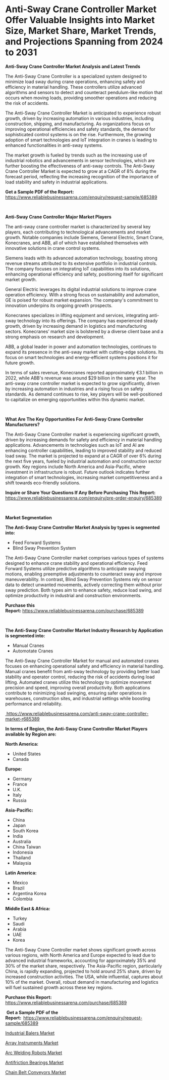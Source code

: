 <p><h1>Anti-Sway Crane Controller Market Offer Valuable Insights into Market Size, Market Share, Market Trends, and Projections Spanning from 2024 to 2031</h1></p><p><strong>Anti-Sway Crane Controller Market Analysis and Latest Trends</strong></p>
<p><p>The Anti-Sway Crane Controller is a specialized system designed to minimize load sway during crane operations, enhancing safety and efficiency in material handling. These controllers utilize advanced algorithms and sensors to detect and counteract pendulum-like motion that occurs when moving loads, providing smoother operations and reducing the risk of accidents. </p><p>The Anti-Sway Crane Controller Market is anticipated to experience robust growth, driven by increasing automation in various industries, including construction, shipping, and manufacturing. As organizations focus on improving operational efficiencies and safety standards, the demand for sophisticated control systems is on the rise. Furthermore, the growing adoption of smart technologies and IoT integration in cranes is leading to enhanced functionalities in anti-sway systems.</p><p>The market growth is fueled by trends such as the increasing use of industrial robotics and advancements in sensor technologies, which are further boosting the effectiveness of anti-sway controls. The Anti-Sway Crane Controller Market is expected to grow at a CAGR of 8% during the forecast period, reflecting the increasing recognition of the importance of load stability and safety in industrial applications.</p></p>
<p><strong>Get a Sample PDF of the Report:&nbsp;</strong> <a href="https://www.reliablebusinessarena.com/enquiry/request-sample/685389?utm_campaign=1730&utm_medium=2&utm_source=Github&utm_content=ia&utm_term=20102024&utm_id=anti-sway-crane-controller">https://www.reliablebusinessarena.com/enquiry/request-sample/685389</a></p>
<p>&nbsp;</p>
<p><strong>Anti-Sway Crane Controller Major Market Players</strong></p>
<p><p>The anti-sway crane controller market is characterized by several key players, each contributing to technological advancements and market growth. Notable companies include Siemens, General Electric, Smart Crane, Konecranes, and ABB, all of which have established themselves with innovative solutions in crane control systems.</p><p>Siemens leads with its advanced automation technology, boasting strong revenue streams attributed to its extensive portfolio in industrial controls. The company focuses on integrating IoT capabilities into its solutions, enhancing operational efficiency and safety, positioning itself for significant market growth.</p><p>General Electric leverages its digital industrial solutions to improve crane operation efficiency. With a strong focus on sustainability and automation, GE is poised for robust market expansion. The company's commitment to innovation underpins its ongoing growth prospects.</p><p>Konecranes specializes in lifting equipment and services, integrating anti-sway technology into its offerings. The company has experienced steady growth, driven by increasing demand in logistics and manufacturing sectors. Konecranes’ market size is bolstered by a diverse client base and a strong emphasis on research and development.</p><p>ABB, a global leader in power and automation technologies, continues to expand its presence in the anti-sway market with cutting-edge solutions. Its focus on smart technologies and energy-efficient systems positions it for future growth.</p><p>In terms of sales revenue, Konecranes reported approximately €3.1 billion in 2022, while ABB's revenue was around $29 billion in the same year. The anti-sway crane controller market is expected to grow significantly, driven by increasing automation in industries and a rising focus on safety standards. As demand continues to rise, key players will be well-positioned to capitalize on emerging opportunities within this dynamic market.</p></p>
<p>&nbsp;</p>
<p><strong>What Are The Key Opportunities For Anti-Sway Crane Controller Manufacturers?</strong></p>
<p><p>The Anti-Sway Crane Controller market is experiencing significant growth, driven by increasing demands for safety and efficiency in material handling applications. Advancements in technologies such as IoT and AI are enhancing controller capabilities, leading to improved stability and reduced load sway. The market is projected to expand at a CAGR of over 6% during the next five years, fueled by industrial automation and construction sector growth. Key regions include North America and Asia-Pacific, where investment in infrastructure is robust. Future outlook indicates further integration of smart technologies, increasing market competitiveness and a shift towards eco-friendly solutions.</p></p>
<p><strong>Inquire or Share Your Questions If Any Before Purchasing This Report:</strong> <a href="https://www.reliablebusinessarena.com/enquiry/pre-order-enquiry/685389?utm_campaign=1730&utm_medium=2&utm_source=Github&utm_content=ia&utm_term=20102024&utm_id=anti-sway-crane-controller">https://www.reliablebusinessarena.com/enquiry/pre-order-enquiry/685389</a></p>
<p>&nbsp;</p>
<p><strong>Market Segmentation</strong></p>
<p><strong>The Anti-Sway Crane Controller Market Analysis by types is segmented into:</strong></p>
<p><ul><li>Feed Forward Systems</li><li>Blind Sway Prevention System</li></ul></p>
<p><p>The Anti-Sway Crane Controller market comprises various types of systems designed to enhance crane stability and operational efficiency. Feed Forward Systems utilize predictive algorithms to anticipate swaying motions, enabling preemptive adjustments to counteract sway and improve maneuverability. In contrast, Blind Sway Prevention Systems rely on sensor data to detect unwanted movements, actively correcting them without prior sway prediction. Both types aim to enhance safety, reduce load swing, and optimize productivity in industrial and construction environments.</p></p>
<p><strong>Purchase this Report:&nbsp;</strong><a href="https://www.reliablebusinessarena.com/purchase/685389?utm_campaign=1730&utm_medium=2&utm_source=Github&utm_content=ia&utm_term=20102024&utm_id=anti-sway-crane-controller">https://www.reliablebusinessarena.com/purchase/685389</a></p>
<p>&nbsp;</p>
<p><strong>The Anti-Sway Crane Controller Market Industry Research by Application is segmented into:</strong></p>
<p><ul><li>Manual Cranes</li><li>Automotate Cranes</li></ul></p>
<p><p>The Anti-Sway Crane Controller Market for manual and automated cranes focuses on enhancing operational safety and efficiency in material handling. Manual cranes benefit from anti-sway technology by providing better load stability and operator control, reducing the risk of accidents during load lifting. Automated cranes utilize this technology to optimize movement precision and speed, improving overall productivity. Both applications contribute to minimizing load swinging, ensuring safer operations in warehouses, construction sites, and industrial settings while boosting performance and reliability.</p></p>
<p><a href="https://www.reliablebusinessarena.com/anti-sway-crane-controller-market-r685389?utm_campaign=1730&utm_medium=2&utm_source=Github&utm_content=ia&utm_term=20102024&utm_id=anti-sway-crane-controller">&nbsp;https://www.reliablebusinessarena.com/anti-sway-crane-controller-market-r685389</a></p>
<p><strong>In terms of Region, the Anti-Sway Crane Controller Market Players available by Region are:</strong></p>
<p>
    <p> <strong> North America: </strong>
        <ul>
            <li>United States</li>
            <li>Canada</li>
        </ul>
        </p> 
    <p> <strong> Europe: </strong>
        <ul>
            <li>Germany</li>
            <li>France</li>
            <li>U.K.</li>
            <li>Italy</li>
            <li>Russia</li>
        </ul>
        </p> 
    <p> <strong> Asia-Pacific: </strong>
        <ul>
            <li>China</li>
            <li>Japan</li>
            <li>South Korea</li>
            <li>India</li>
            <li>Australia</li>
            <li>China Taiwan</li>
            <li>Indonesia</li>
            <li>Thailand</li>
            <li>Malaysia</li>
        </ul>
        </p> 
    <p> <strong> Latin America: </strong>
        <ul>
            <li>Mexico</li>
            <li>Brazil</li>
            <li>Argentina Korea</li>
            <li>Colombia</li>
        </ul>
        </p> 
    <p> <strong> Middle East & Africa: </strong>
        <ul>
            <li>Turkey</li>
            <li>Saudi</li>
            <li>Arabia</li>
            <li>UAE</li>
            <li>Korea</li>
        </ul>
    </p>
    </p>
<p><p>The Anti-Sway Crane Controller market shows significant growth across various regions, with North America and Europe expected to lead due to advanced industrial frameworks, accounting for approximately 35% and 30% of the market share, respectively. The Asia-Pacific region, particularly China, is rapidly expanding, projected to hold around 25% share, driven by increased construction activities. The USA, while influential, captures about 10% of the market. Overall, robust demand in manufacturing and logistics will fuel sustained growth across these key regions.</p></p>
<p><strong>Purchase this Report: </strong><a href="https://www.reliablebusinessarena.com/purchase/685389?utm_campaign=1730&utm_medium=2&utm_source=Github&utm_content=ia&utm_term=20102024&utm_id=anti-sway-crane-controller">https://www.reliablebusinessarena.com/purchase/685389</a></p>
<p>&nbsp;<strong>Get a Sample PDF of the Report:&nbsp;&nbsp;</strong><a href="https://www.reliablebusinessarena.com/enquiry/request-sample/685389?utm_campaign=1730&utm_medium=2&utm_source=Github&utm_content=ia&utm_term=20102024&utm_id=anti-sway-crane-controller">https://www.reliablebusinessarena.com/enquiry/request-sample/685389</a></p>
<p><strong></strong></p>
<p><p><a href="https://www.linkedin.com/pulse/strategic-market-insights-global-industrial-balers-2024--gf18c?utm_campaign=1730&utm_medium=2&utm_source=Github&utm_content=ia&utm_term=20102024&utm_id=anti-sway-crane-controller">Industrial Balers Market</a></p><p><a href="https://www.linkedin.com/pulse/global-array-instruments-market-trends-forecasts-strategic-9jlqc?utm_campaign=1730&utm_medium=2&utm_source=Github&utm_content=ia&utm_term=20102024&utm_id=anti-sway-crane-controller">Array Instruments Market</a></p><p><a href="https://www.linkedin.com/pulse/arc-welding-robots-momentum-charting-127-cagr-path-2024-2031-n32fc?utm_campaign=1730&utm_medium=2&utm_source=Github&utm_content=ia&utm_term=20102024&utm_id=anti-sway-crane-controller">Arc Welding Robots Market</a></p><p><a href="https://www.linkedin.com/pulse/antifriction-bearings-landscape-product-spectrum-market-4hq7c?utm_campaign=1730&utm_medium=2&utm_source=Github&utm_content=ia&utm_term=20102024&utm_id=anti-sway-crane-controller">Antifriction Bearings Market</a></p><p><a href="https://www.linkedin.com/pulse/chain-belt-conveyors-market-penetration-strategies-untapped-kn2be?utm_campaign=1730&utm_medium=2&utm_source=Github&utm_content=ia&utm_term=20102024&utm_id=anti-sway-crane-controller">Chain Belt Conveyors Market</a></p></p>